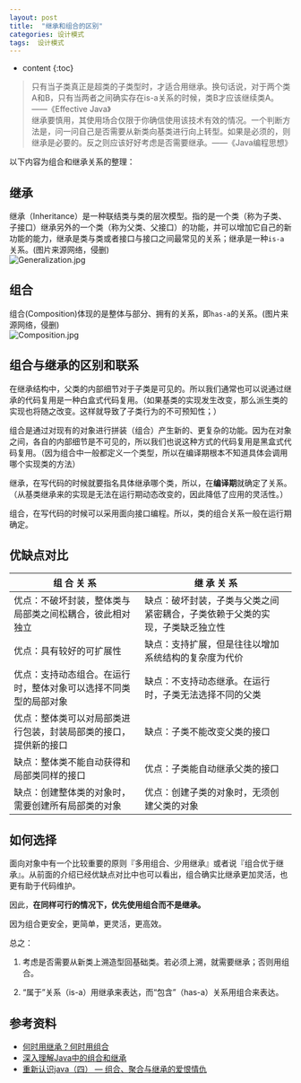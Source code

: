 ```yaml
---
layout: post
title:  "继承和组合的区别"
categories: 设计模式
tags:  设计模式
---
```


* content
{:toc}

> 只有当子类真正是超类的子类型时，才适合用继承。换句话说，对于两个类A和B，只有当两者之间确实存在is-a关系的时候，类B才应该继续类A。——《Effective Java》  
> 继承要慎用，其使用场合仅限于你确信使用该技术有效的情况。一个判断方法是，问一问自己是否需要从新类向基类进行向上转型。如果是必须的，则继承是必要的。反之则应该好好考虑是否需要继承。——《Java编程思想》

以下内容为组合和继承关系的整理：




## 继承

继承（Inheritance）是一种联结类与类的层次模型。指的是一个类（称为子类、子接口）继承另外的一个类（称为父类、父接口）的功能，并可以增加它自己的新功能的能力，继承是类与类或者接口与接口之间最常见的关系；继承是一种`is-a`关系。(图片来源网络，侵删)  
![Generalization.jpg](https://i.loli.net/2018/09/06/5b911ff6073c1.jpg)

## 组合
组合(Composition)体现的是整体与部分、拥有的关系，即`has-a`的关系。(图片来源网络，侵删)  
![Composition.jpg](https://i.loli.net/2018/09/06/5b91202d06665.jpg)

## 组合与继承的区别和联系

在继承结构中，父类的内部细节对于子类是可见的。所以我们通常也可以说通过继承的代码复用是一种白盒式代码复用。（如果基类的实现发生改变，那么派生类的实现也将随之改变。这样就导致了子类行为的不可预知性；）

组合是通过对现有的对象进行拼装（组合）产生新的、更复杂的功能。因为在对象之间，各自的内部细节是不可见的，所以我们也说这种方式的代码复用是黑盒式代码复用。（因为组合中一般都定义一个类型，所以在编译期根本不知道具体会调用哪个实现类的方法）

继承，在写代码的时候就要指名具体继承哪个类，所以，在**编译期**就确定了关系。（从基类继承来的实现是无法在运行期动态改变的，因此降低了应用的灵活性。）

组合，在写代码的时候可以采用面向接口编程。所以，类的组合关系一般在运行期确定。

## 优缺点对比

| 组 合 关 系 | 继 承 关 系 |
|-- |--|
| 优点：不破坏封装，整体类与局部类之间松耦合，彼此相对独立 | 缺点：破坏封装，子类与父类之间紧密耦合，子类依赖于父类的实现，子类缺乏独立性 |
| 优点：具有较好的可扩展性 | 缺点：支持扩展，但是往往以增加系统结构的复杂度为代价 |
| 优点：支持动态组合。在运行时，整体对象可以选择不同类型的局部对象 | 缺点：不支持动态继承。在运行时，子类无法选择不同的父类 |
| 优点：整体类可以对局部类进行包装，封装局部类的接口，提供新的接口 | 缺点：子类不能改变父类的接口 |
| 缺点：整体类不能自动获得和局部类同样的接口 | 优点：子类能自动继承父类的接口 |
| 缺点：创建整体类的对象时，需要创建所有局部类的对象 | 优点：创建子类的对象时，无须创建父类的对象 |

## 如何选择

面向对象中有一个比较重要的原则『多用组合、少用继承』或者说『组合优于继承』。从前面的介绍已经优缺点对比中也可以看出，组合确实比继承更加灵活，也更有助于代码维护。

因此，**在同样可行的情况下，优先使用组合而不是继承。**

因为组合更安全，更简单，更灵活，更高效。

总之：

1. 考虑是否需要从新类上溯造型回基础类。若必须上溯，就需要继承；否则用组合。

2. “属于”关系（is-a）用继承来表达，而“包含”（has-a）关系用组合来表达。

## 参考资料
- [何时用继承？何时用组合](https://blog.csdn.net/niuyisheng/article/details/9734921)
- [深入理解Java中的组合和继承](https://blog.csdn.net/dc765940174/article/details/53883966)
- [重新认识java（四） — 组合、聚合与继承的爱恨情仇](https://blog.csdn.net/qq_31655965/article/details/54645220)
